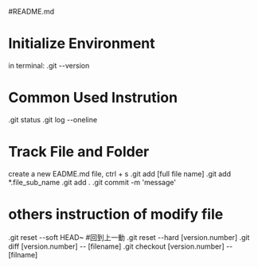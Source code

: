 #README.md
# Initialize Environment
in terminal:
.git --version
# Common Used Instrution
.git status
.git log --oneline
# Track File and Folder
create a new EADME.md file, ctrl + s
.git add [full file name]
.git add *.file_sub_name
.git add .
.git commit -m 'message'
# others instruction of modify file
.git reset --soft HEAD~ #回到上一動
.git reset --hard [version.number]
.git diff [version.number] -- [filename]
.git checkout [version.number] -- [filname]